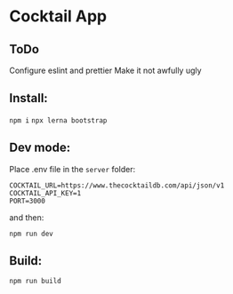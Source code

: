 # Cocktail App


## ToDo
Configure eslint and prettier
Make it not awfully ugly

## Install:

`npm i`
`npx lerna bootstrap`


## Dev mode:

Place .env file in the `server` folder:

```
COCKTAIL_URL=https://www.thecocktaildb.com/api/json/v1
COCKTAIL_API_KEY=1
PORT=3000
```
and then:

`npm run dev`


## Build:

`npm run build`